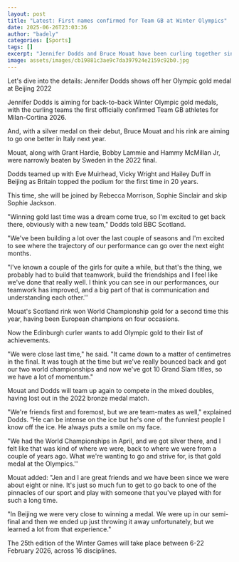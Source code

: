 ```yaml
---
layout: post
title: "Latest: First names confirmed for Team GB at Winter Olympics"
date: 2025-06-26T23:03:36
author: "badely"
categories: [Sports]
tags: []
excerpt: "Jennifer Dodds and Bruce Mouat have been curling together since they were kids and want to add to their Olympic medal collection now their selection f"
image: assets/images/cb19881c3ae9c7da397924e2159c92b0.jpg
---
```


Let's dive into the details: Jennifer Dodds shows off her Olympic gold medal at Beijing 2022

Jennifer Dodds is aiming for back-to-back Winter Olympic gold medals, with the curling teams the first officially confirmed Team GB athletes for Milan-Cortina 2026.

And, with a silver medal on their debut, Bruce Mouat and his rink are aiming to go one better in Italy next year.

Mouat, along with Grant Hardie, Bobby Lammie and Hammy McMillan Jr, were narrowly beaten by Sweden in the 2022 final.

Dodds teamed up with Eve Muirhead, Vicky Wright and Hailey Duff in Beijing as Britain topped the podium for the first time in 20 years.

This time, she will be joined by Rebecca Morrison, Sophie Sinclair and skip Sophie Jackson.

"Winning gold last time was a dream come true, so I'm excited to get back there, obviously with a new team," Dodds told BBC Scotland.

"We've been building a lot over the last couple of seasons and I'm excited to see where the trajectory of our performance can go over the next eight months.

"I've known a couple of the girls for quite a while, but that's the thing, we probably had to build that teamwork, build the friendships and I feel like we've done that really well. I think you can see in our performances, our teamwork has improved, and a big part of that is communication and understanding each other.''

Mouat's Scotland rink won World Championship gold for a second time this year, having been European champions on four occasions.

Now the Edinburgh curler wants to add Olympic gold to their list of achievements.

"We were close last time," he said. "It came down to a matter of centimetres in the final. It was tough at the time but we've really bounced back and got our two world championships and now we've got 10 Grand Slam titles, so we have a lot of momentum."

Mouat and Dodds will team up again to compete in the mixed doubles, having lost out in the 2022 bronze medal match.

"We're friends first and foremost, but we are team-mates as well," explained Dodds. "He can be intense on the ice but he's one of the funniest people I know off the ice. He always puts a smile on my face.

"We had the World Championships in April, and we got silver there, and I felt like that was kind of where we were, back to where we were from a couple of years ago. What we're wanting to go and strive for, is that gold medal at the Olympics.''

Mouat added: "Jen and I are great friends and we have been since we were about eight or nine. It's just so much fun to get to go back to one of the pinnacles of our sport and play with someone that you've played with for such a long time. 

"In Beijing we were very close to winning a medal. We were up in our semi-final and then we ended up just throwing it away unfortunately, but we learned a lot from that experience."

The 25th edition of the Winter Games will take place between 6-22 February 2026, across 16 disciplines.

